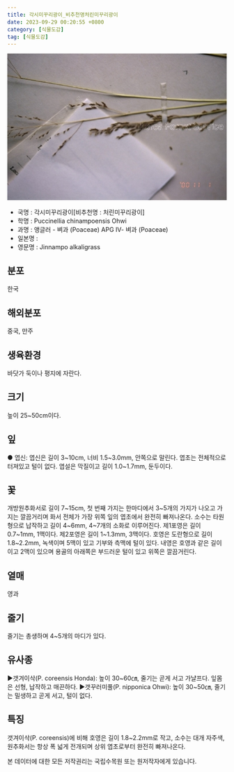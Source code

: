 ```yaml
---
title: 각시미꾸리광이_비추천명처린미꾸리광이
date: 2023-09-29 00:20:55 +0800
category: [식물도감]
tag: [식물도감]
---
```




![각시미꾸리광이[비추천명 : 처린미꾸리광이]](/assets/img/fileUpload/plants/basic/Gramineae/Puccinellia/21980/1_th2.JPG)
- 국명 : 각시미꾸리광이[비추천명 : 처린미꾸리광이]
- 학명 : Puccinellia chinampoensis Ohwi
- 과명 : 앵글러 - 벼과 (Poaceae) APG Ⅳ- 벼과 (Poaceae)
- 일본명 : 
- 영문명 : Jinnampo alkaligrass


## 분포
한국
## 해외분포
중국, 만주
## 생육환경
바닷가 둑이나 평지에 자란다.
## 크기
높이 25~50cm이다.
## 잎
● 엽신: 엽신은 길이 3~10cm, 너비 1.5~3.0mm, 안쪽으로 말린다. 엽초는 전체적으로 터져있고 털이 없다. 엽설은 막질이고 길이 1.0~1.7mm, 둔두이다.
## 꽃
개방원추화서로 길이 7~15cm, 첫 번째 가지는 한마디에서 3~5개의 가지가 나오고 가지는 깔끔거리며 화서 전체가 가장 위쪽 잎의 엽초에서 완전히 빠져나온다. 소수는 타원형으로 납작하고 길이 4~6mm, 4~7개의 소화로 이루어진다. 제1포영은 길이 0.7~1mm, 1맥이다. 제2포영은 길이 1~1.3mm, 3맥이다. 호영은 도란형으로 길이 1.8~2.2mm, 녹색이며 5맥이 있고 기부와 측맥에 털이 있다. 내영은 호영과 같은 길이이고 2맥이 있으며 용골의 아래쪽은 부드러운 털이 있고 위쪽은 깔끔거린다.
## 열매
영과
## 줄기
줄기는 총생하며 4~5개의 마디가 있다.
## 유사종
▶갯겨이삭(P. coreensis Honda): 높이 30~60㎝, 줄기는 곧게 서고 가냘프다. 잎몸은 선형, 납작하고 매끈하다. 
▶갯꾸러미풀(P. nipponica Ohwi): 높이 30~50㎝, 줄기는 밀생하고 곧게 서고, 털이 없다.
## 특징
갯겨이삭(P. coreensis)에 비해 호영은 길이 1.8~2.2mm로 작고, 소수는 대개 자주색, 원추화서는 항상 폭 넓게 전개되며 상위 엽초로부터 완전히 빠져나온다.






본 데이터에 대한 모든 저작권리는 국립수목원 또는 원저작자에게 있습니다.
